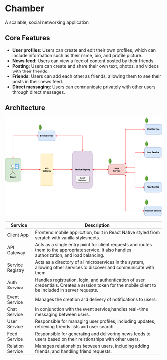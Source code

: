# Chamber

A scalable, social networking application

## Core Features

- <b>User profiles</b>: Users can create and edit their own profiles, which can include information such as their name, bio, and profile picture.
- <b>News feed</b>: Users can view a feed of content posted by their friends.
- <b>Posting</b>: Users can create and share their own text, photos, and videos with their friends.
- <b>Friends</b>: Users can add each other as friends, allowing them to see their posts in their news feed.
- <b>Direct messaging</b>: Users can communicate privately with other users through direct messages.

## Architecture

![Architecture Diagram](architecture.png)

| Service          | Description                                                                                                                                           |
| ---------------- | ----------------------------------------------------------------------------------------------------------------------------------------------------- |
| Client App       | Frontend mobile application, built in React Native styled from scratch with vanilla stylesheets.                                                      |
| API Gateway      | Acts as a single entry point for client requests and routes them to the appropriate service. It also handles authorization, and load balancing.       |
| Service Registry | Acts as a directory of all microservices in the system, allowing other services to discover and communicate with them.                                |
| Auth Service     | Handles registration, login, and authentication of user credentials. Creates a session token for the mobile client to be included in server requests. |
| Event Service    | Manages the creation and delivery of notifications to users.                                                                                          |
| Chat Service     | In conjunction with the event service,handles real-time messaging between users.                                                                      |
| User Service     | Responsible for managing user profiles, including updates, retrieving friends lists and user search.                                                  |
| Feed Service     | Responsible for generating and delivering news feeds to users based on their relationships with other users.                                          |
| Relation Service | Manages relationships between users, including adding friends, and handling friend requests.                                                          |
